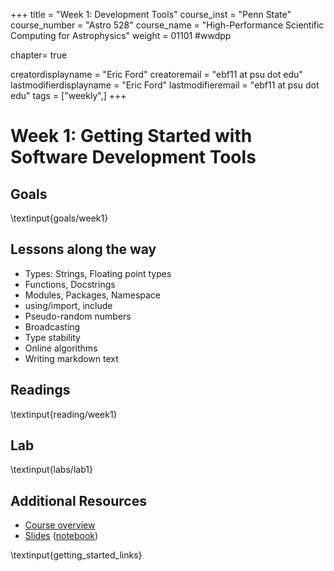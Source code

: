 +++
title = "Week 1: Development Tools"
course_inst = "Penn State"
course_number = "Astro 528"
course_name = "High-Performance Scientific Computing for Astrophysics"
weight = 01101  #wwdpp

chapter= true

creatordisplayname = "Eric Ford"
creatoremail = "ebf11 at psu dot edu"
lastmodifierdisplayname = "Eric Ford"
lastmodifieremail = "ebf11 at psu dot edu"
tags = ["weekly",]
+++
# Week 1: Getting Started with Software Development Tools

## Goals
 \textinput{goals/week1}

## Lessons along the way
- Types: Strings, Floating point types
- Functions, Docstrings
- Modules, Packages, Namespace
- using/import, include
- Pseudo-random numbers
- Broadcasting
- Type stability
- Online algorithms
- Writing markdown text

## Readings
\textinput{reading/week1}

## Lab
\textinput{labs/lab1}

## Additional Resources
- [Course overview](course_overview)
- [Slides](https://psuastro528.github.io/Notes-Fall2025/week1/week1_discuss.html) ([notebook](https://raw.githubusercontent.com/PsuAstro528/Notes-Fall2025/refs/heads/main/week1/week1_discuss.jl))

\textinput{getting_started_links}

<!-- [Queue for help with lab during class](https://classroomq.com/students/): Class Code: EI59CV -->
